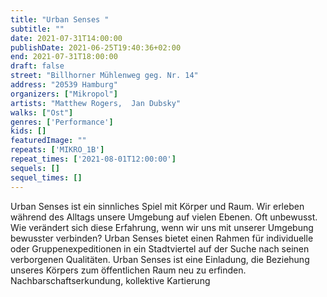 ```yaml
---
title: "Urban Senses "
subtitle: ""
date: 2021-07-31T14:00:00
publishDate: 2021-06-25T19:40:36+02:00
end: 2021-07-31T18:00:00
draft: false
street: "Billhorner Mühlenweg geg. Nr. 14"
address: "20539 Hamburg"
organizers: ["Mikropol"]
artists: "Matthew Rogers,  Jan Dubsky"
walks: ["Ost"]
genres: ['Performance']
kids: []
featuredImage: ""
repeats: ['MIKRO_1B']
repeat_times: ['2021-08-01T12:00:00']
sequels: []
sequel_times: []
---
```


Urban Senses ist ein sinnliches Spiel mit Körper und Raum. Wir erleben während des Alltags unsere Umgebung auf vielen Ebenen. Oft unbewusst. Wie verändert sich diese Erfahrung, wenn wir uns mit unserer Umgebung bewusster verbinden? Urban Senses bietet einen Rahmen für individuelle oder Gruppenexpeditionen in ein Stadtviertel auf der Suche nach seinen verborgenen Qualitäten. Urban Senses ist eine Einladung, die Beziehung unseres Körpers zum öffentlichen Raum neu zu erfinden. Nachbarschaftserkundung, kollektive Kartierung